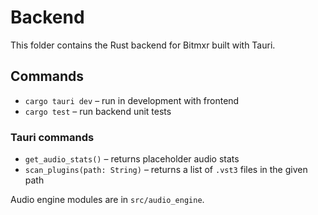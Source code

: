 # Backend

This folder contains the Rust backend for Bitmxr built with Tauri.

## Commands

- `cargo tauri dev` – run in development with frontend
- `cargo test` – run backend unit tests

### Tauri commands

- `get_audio_stats()` – returns placeholder audio stats
- `scan_plugins(path: String)` – returns a list of `.vst3` files in the given path

Audio engine modules are in `src/audio_engine`.
